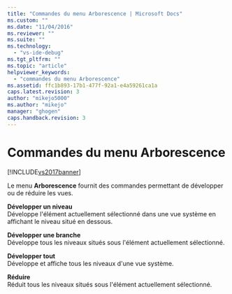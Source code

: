 ```yaml
---
title: "Commandes du menu Arborescence | Microsoft Docs"
ms.custom: ""
ms.date: "11/04/2016"
ms.reviewer: ""
ms.suite: ""
ms.technology: 
  - "vs-ide-debug"
ms.tgt_pltfrm: ""
ms.topic: "article"
helpviewer_keywords: 
  - "commandes du menu Arborescence"
ms.assetid: ffc1b893-17b1-477f-92a1-e4a59261ca1a
caps.latest.revision: 3
author: "mikejo5000"
ms.author: "mikejo"
manager: "ghogen"
caps.handback.revision: 3
---
```

# Commandes du menu Arborescence
[!INCLUDE[vs2017banner](../code-quality/includes/vs2017banner.md)]

Le menu **Arborescence** fournit des commandes permettant de développer ou de réduire les vues.  
  
 **Développer un niveau**  
 Développe l'élément actuellement sélectionné dans une vue système en affichant le niveau situé en dessous.  
  
 **Développer une branche**  
 Développe tous les niveaux situés sous l'élément actuellement sélectionné.  
  
 **Développer tout**  
 Développe et affiche tous les niveaux d'une vue système.  
  
 **Réduire**  
 Réduit tous les niveaux situés sous l'élément actuellement sélectionné.